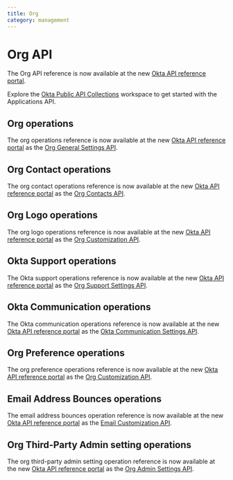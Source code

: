 ```yaml
---
title: Org
category: management
---
```


# Org API

The Org API reference is now available at the new [Okta API reference portal](https://developer.okta.com/docs/api/openapi/okta-management/management/tag/OrgSettingGeneral/).

Explore the [Okta Public API Collections](https://www.postman.com/okta-eng/workspace/okta-public-api-collections/overview) workspace to get started with the Applications API.

<!--
The Okta Org API provides operations to manage your org account settings such as contact information, granting Okta Support access, and more.

<ApiAuthMethodWarning />

## Getting Started

Explore the Org API: [![Run in Postman](https://run.pstmn.io/button.svg)](https://app.getpostman.com/run-collection/2a73f5511943d1bd6611)
-->

## Org operations

The org operations reference is now available at the new [Okta API reference portal](https://developer.okta.com/docs/api/) as the [Org General Settings API](https://developer.okta.com/docs/api/openapi/okta-management/management/tag/OrgSettingGeneral/).

<!--
The Org Setting API has the following CRUD operations:

* [Get Org Settings](#get-org-settings)
* [Update Org Settings](#update-org-settings)

### Get Org Settings

<ApiOperation method="get" url="/api/v1/org" />

Gets your Org's Settings

#### Request path parameters
N/A

#### Request query parameters
N/A

#### Request body
N/A

#### Response body

The [Org Setting](#org-setting-object)

#### Usage examples

The following request returns the [Org Setting object](#org-setting-object).

##### Request

```bash
curl -v -X GET \
-H "Accept: application/json" \
-H "Content-Type: application/json" \
-H "Authorization: SSWS ${api_token}" \
"https://${yourOktaDomain}/api/v1/org"
```

##### Response

```json
{
    "id": "00ou8s5wploBwX4710g3",
    "subdomain": "okta",
    "companyName": "Okta",
    "status": "ACTIVE",
    "expiresAt": null,
    "created": "2020-10-26T15:03:08.000Z",
    "lastUpdated": "2021-01-20T21:02:28.000Z",
    "website": "https://okta.com",
    "phoneNumber": "+1-555-415-1337",
    "endUserSupportHelpURL": "https://support.okta.com",
    "supportPhoneNumber": "+1-555-514-1337",
    "address1": "301 Brannan St.",
    "address2": "Unit 100",
    "city": "San Francisco",
    "state": "California",
    "country": "United States of America",
    "postalCode": "94107",
    "_links": {
        "preferences": {
            "href": "https://{yourOktaDomain}/api/v1/org/preferences"
        },
        "uploadLogo": {
            "href": "https://{yourOktaDomain}/api/v1/org/logo",
            "hints": {
                "allow": [
                    "POST"
                ]
            }
        },
        "oktaCommunication": {
            "href": "https://{yourOktaDomain}/api/v1/org/privacy/oktaCommunication"
        },
        "logo": {
            "href": "https://{yourOktaDomain}/bc/image/fileStoreRecord?id=fs02ju1ejvy2Cv2Yx0g4"
        },
        "oktaSupport": {
            "href": "https://{yourOktaDomain}/api/v1/org/privacy/oktaSupport"
        },
        "contacts": {
            "href": "https://{yourOktaDomain}/api/v1/org/contacts"
        }
    }
}
```

### Update Org Settings

> **Note:** Use the `POST` method to make a partial update and the `PUT` method to make a full update.

<ApiOperation method="put" url="/api/v1/org" />

<ApiOperation method="post" url="/api/v1/org" />

Updates your organization's current settings

You must specify all Org Setting properties when you update an org's profile with a `PUT` method. Any property not specified in the request is deleted.

> **Note:**: Don't use the `PUT` method for partial updates.

#### Request path parameters
N/A

#### Request query parameters
N/A

#### Request body
The desired [Org Setting](#org-setting-object)

#### Response body

The applied [Org Setting](#org-setting-object)

#### Usage examples

The following request updates the org with the requested settings.

##### Request

```bash
curl -v -X PUT \
-H "Accept: application/json" \
-H "Content-Type: application/json" \
-H "Authorization: SSWS ${api_token}" \
-d '{
    "companyName": "Okta",
    "website": "https://okta.com",
    "phoneNumber": "+1-555-415-1337",
    "endUserSupportHelpURL": "https://support.okta.com",
    "supportPhoneNumber": "+1-555-514-1337",
    "address1": "301 Brannan St.",
    "address2": "Unit 100",
    "city": "San Francisco",
    "state": "California",
    "country": "United States of America",
    "postalCode": "94107"
}' "https://${yourOktaDomain}/api/v1/org"
```
#### Response

```json
{
    "id": "00ou8s5wploBwX4710g3",
    "subdomain": "okta",
    "companyName": "Okta",
    "status": "ACTIVE",
    "expiresAt": null,
    "created": "2020-10-26T15:03:08.000Z",
    "lastUpdated": "2021-01-20T21:02:28.000Z",
    "website": "https://okta.com",
    "phoneNumber": "+1-555-415-1337",
    "endUserSupportHelpURL": "https://support.okta.com",
    "supportPhoneNumber": "+1-555-514-1337",
    "address1": "301 Brannan St.",
    "address2": "Unit 100",
    "city": "San Francisco",
    "state": "California",
    "country": "United States of America",
    "postalCode": "94107",
    "_links": {
        "preferences": {
            "href": "https://{yourOktaDomain}/api/v1/org/preferences"
        },
        "uploadLogo": {
            "href": "https://{yourOktaDomain}/api/v1/org/logo",
            "hints": {
                "allow": [
                    "POST"
                ]
            }
        },
        "oktaCommunication": {
            "href": "https://{yourOktaDomain}/api/v1/org/privacy/oktaCommunication"
        },
        "logo": {
            "href": "https://{yourOktaDomain}/bc/image/fileStoreRecord?id=fs02ju1ejvy2Cv2Yx0g4"
        },
        "oktaSupport": {
            "href": "https://{yourOktaDomain}/api/v1/org/privacy/oktaSupport"
        },
        "contacts": {
            "href": "https://{yourOktaDomain}/api/v1/org/contacts"
        }
    }
}
```
-->

## Org Contact operations

The org contact operations reference is now available at the new [Okta API reference portal](https://developer.okta.com/docs/api/) as the [Org Contacts API](https://developer.okta.com/docs/api/openapi/okta-management/management/tag/OrgSettingContact/).

<!--
The Org Contact API has the following CRUD operations:

* [Get Contact Types](#get-contact-types)
* [Get User of Contact Type](#get-user-of-contact-type)
* [Update User of Contact Type](#update-user-of-contact-type)


### Get Contact Types

<ApiOperation method="get" url="/api/v1/org/contacts" />

Gets your org's Contact Types

#### Request path parameters
N/A

#### Request query parameters
N/A

#### Request body
N/A

#### Response body

The [Contact Type](#contact-type-object)

#### Usage examples

The following request retrieves the supported Org Contact Types.

##### Request

```bash
curl -v -X GET \
-H "Accept: application/json" \
-H "Content-Type: application/json" \
-H "Authorization: SSWS ${api_token}" \
"https://${yourOktaDomain}/api/v1/org/contacts"
```

##### Response

```json
[
    {
        "contactType": "BILLING",
        "_links": {
            "billing": {
                "href": "https://{yourOktaDomain}/api/v1/org/contacts/billing"
            }
        }
    },
    {
        "contactType": "TECHNICAL",
        "_links": {
            "technical": {
                "href": "https://{yourOktaDomain}/api/v1/org/contacts/technical"
            }
        }
    }
]
```

### Get User of Contact Type

<ApiOperation method="get" url="/api/v1/org/contacts/${contactType}" />

Retrieves the URL of the User associated with the specified Contact Type

#### Request path parameters

| Parameter        | Type                           | Description                                              |
| :--------------- | :----------------------------- | :------------------------------------------------------- |
| `contactType`    | String                         | Type of Contact. Accepted values: `BILLING`, `TECHNICAL` |

#### Request query parameters

N/A

#### Request body

N/A

#### Response body

The [Contact User](#contact-user-object)

#### Usage examples

The following request retrieves the User associated with the given `${contactType}`.

##### Request

```bash
curl -v -X GET \
-H "Accept: application/json" \
-H "Content-Type: application/json" \
-H "Authorization: SSWS ${api_token}" \
"https://${yourOktaDomain}/api/v1/org/contacts/${contactType}"
```

##### Response

```json
{
    "userId": "00uuibMot2FBByTbs0g3",
    "_links": {
        "user": {
            "href": "https://{yourOktaDomain}/api/v1/users/00uuibMot2FBByTbs0g3"
        }
    }
}
```

### Update User of Contact Type

<ApiOperation method="put" url="/api/v1/org/contacts/${contactType}" />

Updates the User associated with the specified Contact Type

#### Request path parameters

| Parameter        | Type                           | Description                                              |
| :--------------- | :----------------------------- | :------------------------------------------------------- |
| `contactType`    | String                         | Type of Contact. Accepted values: `BILLING`, `TECHNICAL` |

#### Request query parameters

N/A

#### Request body

| Property         | Type     | Description     |
| :--------------- | :------- | :-------------- |
| `userId`         | String   | A User's ID     |

#### Response body

The [Contact Type](#contact-type-object)

An invalid `userId` returns a `404 Not Found` status code.

```http
HTTP/1.1 404 Not Found
Content-Type: application/json

{
    "errorCode": "E0000007",
    "errorSummary": "Not found: Resource not found: 00uuibMot2FBByTbs0g4 (User)",
    "errorLink": "E0000007",
    "errorId": "oaehhZVvfglR-GnSbcOQDCm6g",
    "errorCauses": []
}
```

#### Usage examples

The following request updates the User associated with the given `${contactType}`.

##### Request

```bash
curl -v -X PUT \
-H "Accept: application/json" \
-H "Content-Type: application/json" \
-H "Authorization: SSWS ${api_token}" \
-d '{
    "userId": "00uuibMot2FBByTbs0g3
}' "https://${yourOktaDomain}/api/v1/org/contacts/${contactType}"
```

##### Response

```json
{
    "userId": "00uuibMot2FBByTbs0g3",
    "_links": {
        "user": {
            "href": "https://{yourOktaDomain}/api/v1/users/00uuibMot2FBByTbs0g3"
        }
    }
}
```
-->

## Org Logo operations

The org logo operations reference is now available at the new [Okta API reference portal](https://developer.okta.com/docs/api/) as the [Org Customization API](https://developer.okta.com/docs/api/openapi/okta-management/management/tag/OrgSettingCustomization/).

<!--
The Org Logo API has the following CRUD operations:

* [Upload Logo for org](#upload-logo-for-org)

### Upload Logo for org

<ApiOperation method="post" url="/api/v1/org/logo" /> <ApiLifecycle access="deprecated" />

Updates the logo for your org

>**Note:** This endpoint is deprecated. Use the [Upload the Logo](https://developer.okta.com/docs/api/openapi/okta-management/management/tag/Themes/#tag/Themes/operation/uploadBrandThemeLogo) endpoint instead.

#### Request path parameters

N/A

#### Request query parameters

N/A

#### Request body

| Property | Type | Description                                                                                                                                                                                               |
|----------|------|-----------------------------------------------------------------------------------------------------------------------------------------------------------------------------------------------------------|
| `file`   | File | The file must be in PNG, JPG, or GIF format and less than 1 MB in size. For best results use landscape orientation, a transparent background, and a minimum size of 420px by 120px to prevent upscaling. |

#### Response body

Returns `201 Created`

#### Usage examples

The following request updates the Org Logo with the uploaded file.

##### Request

```
curl -v -X POST \
-H "Accept: application/json" \
-H "Authorization: SSWS ${api_token}" \
-F 'file=@/path/to/file' \
"https://${yourOktaDomain}/api/v1/org/logo"
```

#### Response

```
HTTP/1.1 201 Content Created
Location: https://{yourOktaDomain}/bc/image/fileStoreRecord?id=fs01hfslJH2m3qUOe0g4
```
-->

## Okta Support operations

The Okta support operations reference is now available at the new [Okta API reference portal](https://developer.okta.com/docs/api/) as the [Org Support Settings API](https://developer.okta.com/docs/api/openapi/okta-management/management/tag/OrgSettingSupport/).

<!--
The Org Support API has the following CRUD operations:

* [Get Okta Support Settings](#get-okta-support-settings)
* [Grant Okta Support](#grant-okta-support)
* [Extend Okta Support](#extend-okta-support)
* [Revoke Okta Support Settings](#revoke-okta-support)

### Get Okta Support Settings

<ApiOperation method="get" url="/api/v1/org/privacy/oktaSupport" />

Gets your org's Okta Support Settings

#### Request path parameters

N/A

#### Request query parameters

N/A

#### Request body

N/A

#### Response body

Fetched [Okta Support Setting](#okta-support-setting-object)

#### Usage examples

The following request retrieves the org's Support Setting.

##### Request

```
curl -v -X GET \
-H "Accept: application/json" \
-H "Content-Type: application/json" \
-H "Authorization: SSWS ${api_token}" \
"https://${yourOktaDomain}/api/v1/org/privacy/oktaSupport"
```

##### Response
```json
{
    "support": "ENABLED",
    "expiration": "2021-01-24T11:13:14.000Z",
    "_links": {
        "extend": {
            "href": "https://{yourOktaDomain}/api/v1/org/privacy/oktaSupport/extend",
            "hints": {
                "allow": [
                    "POST"
                ]
            }
        },
        "revoke": {
            "href": "https://{yourOktaDomain}/api/v1/org/privacy/oktaSupport/revoke",
            "hints": {
                "allow": [
                    "POST"
                ]
            }
        }
    }
}
```

### Grant Okta Support

<ApiOperation method="post" url="/api/v1/org/privacy/oktaSupport/grant" />

Enables you to temporarily allow Okta Support to access your org as an administrator for eight hours

#### Request path parameters

N/A

#### Request query parameters

N/A

#### Request body

N/A

#### Response body

Fetched [Okta Support Setting](#okta-support-setting-object)

#### Usage examples

The following request grants Okta Support to the org.

##### Request

```
curl -v -X POST \
-H "Accept: application/json" \
-H "Content-Type: application/json" \
-H "Authorization: SSWS ${api_token}" \
"https://${yourOktaDomain}/api/v1/org/privacy/oktaSupport/grant"
```

##### Response

```json
{
    "support": "ENABLED",
    "expiration": "2021-01-24T11:13:14.000Z",
    "_links": {
        "extend": {
            "href": "https://{yourOktaDomain}/api/v1/org/privacy/oktaSupport/extend",
            "hints": {
                "allow": [
                    "POST"
                ]
            }
        },
        "revoke": {
            "href": "https://{yourOktaDomain}/api/v1/org/privacy/oktaSupport/revoke",
            "hints": {
                "allow": [
                    "POST"
                ]
            }
        }
    }
}
```

### Extend Okta Support

<ApiOperation method="post" url="/api/v1/org/privacy/oktaSupport/extend" />

Extends the length of time that Okta Support can access your org by 24 hours. This means that 24 hours are added to the remaining access time.

#### Request path parameters

N/A

#### Request query parameters

N/A

#### Request body

N/A

#### Response body

Fetched [Okta Support Setting](#okta-support-setting-object)

#### Usage examples

The following request extends Okta Support to the org for 24 hours.

##### Request example

```
curl -v -X POST \
-H "Accept: application/json" \
-H "Content-Type: application/json" \
-H "Authorization: SSWS ${api_token}" \
"https://${yourOktaDomain}/api/v1/org/privacy/oktaSupport/extend"
```

##### Response example

```json
{
    "support": "ENABLED",
    "expiration": "2021-01-25T11:13:14.000Z",
    "_links": {
        "extend": {
            "href": "https://{yourOktaDomain}/api/v1/org/privacy/oktaSupport/extend",
            "hints": {
                "allow": [
                    "POST"
                ]
            }
        },
        "revoke": {
            "href": "https://{yourOktaDomain}/api/v1/org/privacy/oktaSupport/revoke",
            "hints": {
                "allow": [
                    "POST"
                ]
            }
        }
    }
}
```

### Revoke Okta Support

<ApiOperation method="post" url="/api/v1/org/privacy/oktaSupport/revoke" />

Revokes Okta Support access to your org


#### Request path parameters

N/A

#### Request query parameters

N/A

#### Request body

N/A

#### Response body

Fetched [Okta Support Setting](#okta-support-setting-object)

#### Usage examples

The following request revokes Okta Support to the org.

##### Request example

```
curl -v -X POST \
-H "Accept: application/json" \
-H "Content-Type: application/json" \
-H "Authorization: SSWS ${api_token}" \
"https://${yourOktaDomain}/api/v1/org/privacy/oktaSupport/revoke"
```

##### Response example

```json
{
    "support": "DISABLED",
    "expiration": null,
    "_links": {
        "grant": {
            "href": "https://{yourOktaDomain}/api/v1/org/privacy/oktaSupport/grant",
            "hints": {
                "allow": [
                    "POST"
                ]
            }
        }
    }
}
```
-->

## Okta Communication operations

The Okta communication operations reference is now available at the new [Okta API reference portal](https://developer.okta.com/docs/api/) as the [Okta Communication Settings API](https://developer.okta.com/docs/api/openapi/okta-management/management/tag/OrgSettingCommunication/).

<!--
The Org Communication API has the following CRUD operations:

* [Get Okta Communication Settings](#get-okta-communication-settings)
* [Opt out of Okta Communications](#opt-out-of-okta-communications)
* [Opt in to Okta Communications](#opt-in-to-okta-communications)

### Get Okta Communication Settings

<ApiOperation method="get" url="/api/v1/org/privacy/oktaCommunication" />

Gets your organization's Okta Communication Settings.

#### Request path parameters

N/A

#### Request query parameters

N/A

#### Request body

N/A

#### Response body

Fetched [Okta Communication Setting](#okta-communication-setting-object)

#### Usage examples

The following request retrieves the org's Okta Communication Setting.

##### Request

```
curl -v -X GET \
-H "Accept: application/json" \
-H "Content-Type: application/json" \
-H "Authorization: SSWS ${api_token}" \
"https://${yourOktaDomain}/api/v1/org/privacy/oktaCommunication"
```

##### Response

```json
{
    "optOutEmailUsers": true,
    "_links": {
        "optIn": {
            "href": "https://{yourOktaDomain}/api/v1/org/privacy/oktaCommunication/optIn",
            "hints": {
                "allow": [
                    "POST"
                ]
            }
        }
    }
}
```

### Opt out of Okta Communications

<ApiOperation method="post" url="/api/v1/org/privacy/oktaCommunication/optOut" />

Opts out all users of this org from Okta Communication emails

#### Request path parameters

N/A

#### Request query parameters

N/A

#### Request body

N/A

#### Response body

Fetched [Okta Communication Setting](#okta-communication-setting-object)

#### Usage examples

The following request opts the org's users out of Okta Communication emails.

##### Request

```
curl -v -X POST \
-H "Accept: application/json" \
-H "Content-Type: application/json" \
-H "Authorization: SSWS ${api_token}" \
"https://${yourOktaDomain}/api/v1/org/privacy/oktaCommunication/optOut"
```

##### Response

```json
{
    "optOutEmailUsers": true,
    "_links": {
        "optIn": {
            "href": "https://{yourOktaDomain}/api/v1/org/privacy/oktaCommunication/optIn",
            "hints": {
                "allow": [
                    "POST"
                ]
            }
        }
    }
}
```

### Opt in to Okta Communications

<ApiOperation method="post" url="/api/v1/org/privacy/oktaCommunication/optIn" />

Opts in all of the org's users to Okta Communication emails.

#### Request path parameters

N/A

#### Request query parameters

N/A

#### Request body

N/A

#### Response body

Fetched [Okta Communication Setting](#okta-communication-setting-object)

#### Usage examples

The following request opts in all of the org's users to Okta Communication emails.

##### Request

```
curl -v -X POST \
-H "Accept: application/json" \
-H "Content-Type: application/json" \
-H "Authorization: SSWS ${api_token}" \
"https://${yourOktaDomain}/api/v1/org/privacy/oktaCommunication/optIn"
```

##### Response

```json
{
    "optOutEmailUsers": false,
    "_links": {
        "optOut": {
            "href": "https://{yourOktaDomain}/api/v1/org/privacy/oktaCommunication/optOut",
            "hints": {
                "allow": [
                    "POST"
                ]
            }
        }
    }
}
```
-->

## Org Preference operations

The org preference operations reference is now available at the new [Okta API reference portal](https://developer.okta.com/docs/api/) as the [Org Customization API](https://developer.okta.com/docs/api/openapi/okta-management/management/tag/OrgSettingCustomization/).

<!--
The Org Preference API has the following CRUD operations:

* [Get Org Preferences](#get-org-preferences)
* [Show end-user page footer](#show-end-user-page-footer)
* [Hide end-user page footer](#hide-end-user-page-footer)

### Get Org Preferences
<ApiOperation method="get" url="/api/v1/org/preferences" />

Gets your Organization's Preferences

#### Request path parameters

N/A

#### Request query parameters

N/A

#### Request body

N/A

#### Response body

Fetched [Org Preferences](#org-preferences-object)

#### Usage examples

The following request retrieves the Org Preferences.

##### Request

```
curl -v -X GET \
-H "Accept: application/json" \
-H "Content-Type: application/json" \
-H "Authorization: SSWS ${api_token}" \
"https://${yourOktaDomain}/api/v1/org/preferences"
```

##### Response

```json
{
    "showEndUserFooter": true,
    "_links": {
        "hideEndUserFooter": {
            "href": "https://{yourOktaDomain}/api/v1/org/preferences/hideEndUserFooter",
            "hints": {
                "allow": [
                    "POST"
                ]
            }
        }
    }
}
```

### Show end-user page footer
<ApiOperation method="post" url="/api/v1/org/preferences/showEndUserFooter" />

Makes the Okta UI footer visible for all of your org's end users

#### Request path parameters

N/A

#### Request query parameters

N/A

#### Request body

N/A

#### Response body

Fetched [Org Preferences](#org-preferences-object)

#### Usage examples

The following request shows the footer for the end-user page.

##### Request
```
curl -v -X POST \
-H "Accept: application/json" \
-H "Content-Type: application/json" \
-H "Authorization: SSWS ${api_token}" \
"https://${yourOktaDomain}/api/v1/org/preferences/showEndUserFooter"
```

##### Response

```json
{
    "showEndUserFooter": true,
    "_links": {
        "hideEndUserFooter": {
            "href": "https://{yourOktaDomain}/api/v1/org/preferences/hideEndUserFooter",
            "hints": {
                "allow": [
                    "POST"
                ]
            }
        }
    }
}
```

### Hide end-user page footer
<ApiOperation method="post" url="/api/v1/org/preferences/hideEndUserFooter" />

Hides the Okta UI footer for all of your org's end users

#### Request path parameters

N/A

#### Request query parameters

N/A

#### Request body

N/A

#### Response body

Fetched [Org Preferences](#org-preferences-object)

#### Usage examples

The following request hides the footer for the end-user page.

#### Request

```
curl -v -X POST \
-H "Accept: application/json" \
-H "Content-Type: application/json" \
-H "Authorization: SSWS ${api_token}" \
"https://${yourOktaDomain}/api/v1/org/preferences/hideEndUserFooter"
```

#### Response

```json
{
    "showEndUserFooter": false,
    "_links": {
        "hideEndUserFooter": {
            "href": "https://{yourOktaDomain}/api/v1/org/preferences/showEndUserFooter",
            "hints": {
                "allow": [
                    "POST"
                ]
            }
        }
    }
}
```
-->

## Email Address Bounces operations

The email address bounces operation reference is now available at the new [Okta API reference portal](https://developer.okta.com/docs/api/) as the [Email Customization API](https://developer.okta.com/docs/api/openapi/okta-management/management/tag/EmailCustomization/).

<!--
The Email Address Bounces API has the following CRUD operation:

* [Create Remove List](#create-remove-list%)

### Create Remove List

<ApiOperation method="post" url="/api/v1/org/email/bounces/remove-list" />

Creates a Remove List object that specifies a list of email addresses to be removed from the set of email addresses that are bounced from an email service. Email addresses in this list are later removed from the bounce list by an asynchronous job. Any email address that passes validation is accepted for the removal process, even if there are other email addresses in the request that failed validation. If there are validation errors for all email addresses, a `200 OK` HTTP status is still returned.

#### Request body

A [Remove List](#remove-list-object)

#### Response body

| Property | Type | Description |
| ------------------ | ------------------------------ | ----------------------------------------------------------------------------------------------------------------- |
| `errors` | List of Objects | A list of `emailAddress` that wasn't added to the email bounced Remove List and the error `reason`|
| `emailAddress` | String | An email address that encountered an error|
| `reason` | String | The reason the email address encountered an error|


#### Use example

This request creates a Remove List object:

##### Request

```bash
curl --request POST \
  --url https://${yourOktaDomain}/api/v1/org/email/bounces/remove-list \
  --header 'Authorization: ' \
  --header 'Content-Type: application/json' \
  --data '{
  "emailAddresses": [
    "name@company.com"
  ]
}'
```

##### Response
```http
HTTP/1.1 200 OK
```
```json
{
  "errors": []
}
```

#### Use example with errors

##### Request

```bash
curl --request POST \
  --url https://${yourOktaDomain}/api/v1/org/email/bounces/remove-list \
  --header 'Authorization: ' \
  --header 'Content-Type: application/json' \
  --data '{
  "emailAddresses": [
    "name@company.com",
    "unknown.email@okta.com",
    "name@okta@com"
  ]
}'
```

##### Error response example
```http
HTTP/1.1 200 OK
```
```json
{
  "errors": [
    {
      "emailAddress": "unknown.email@okta.com",
      "reason": "This email address does not belong to any user in your organization."
    },
    {
      "emailAddress": "name@okta@com",
      "reason": "Invalid email address. The provided email address failed validation against RFC 3696."
    }
  ]
}
```

##### Error response example

```http
HTTP/1.1 429 Too Many Requests
Retry-After: 600
```

##### Error response example
```http
HTTP/1.1 503 Service Unavailable
Retry-After: 600
```

##### Error response example
```http
HTTP/1.1 400 Bad Request
```
```json
{
    "errorSummary": "Invalid request data format",
    "errorLink": "E0000001",
    "errorId": "invalid_request",
    "errorCauses": ["emailAddresses: The field cannot have more than 1,000 elements"]
}
```
-->

## Org Third-Party Admin setting operations

The org third-party admin setting operation reference is now available at the new [Okta API reference portal](https://developer.okta.com/docs/api/) as the [Org Admin Settings API](https://developer.okta.com/docs/api/openapi/okta-management/management/tag/OrgSettingAdmin/).

<!--
The Third-Party Admin setting API has the following CRUD operations:

* [Get the Third-Party Admin setting](#get-the-thirdparty-admin-setting)
* [Update the Third-Party Admin Setting](#update-the-thirdparty-admin-setting)

### Get the Third-Party Admin setting

<ApiOperation method="get" url="/api/v1/org/orgSettings/thirdPartyAdminSetting" />

Gets the Third-Party Admin setting. The default value is `false`.

#### Response body

| Property | Type | Description |
| ------------------ | ------------------------------ | ----------------------------------------------------------------------------------------------------------------- |
| `thirdPartyAdmin` | boolean | The third-party admin setting |


#### Use example

This request returns the third-party admin setting.

##### Request

```bash
curl -v -X GET \
-H "Accept: application/json" \
-H "Content-Type: application/json" \
-H "Authorization: SSWS ${api_token}" \
"https://${yourOktaDomain}/api/v1/org/orgSettings/thirdPartyAdminSetting"
```

##### Response
```http
{
    "thirdPartyAdmin": false,
}
```
### Update the Third-Party Admin setting

<ApiOperation method="post" url="/api/v1/org/orgSettings/thirdPartyAdminSetting" />

Updates the Third-Party Admin setting

#### Response body

| Property | Type | Description |
| ------------------ | ------------------------------ | ----------------------------------------------------------------------------------------------------------------- |
| `thirdPartyAdmin` | boolean | The third-party admin setting |


#### Use example

This request updates the third-party admin setting.

##### Request

```bash
curl --request POST \
  --url https://${yourOktaDomain}/api/v1/org/orgSettings/thirdPartyAdminSetting \
  --header 'Authorization: ' \
  --header 'Content-Type: application/json' \
  --data '{
    "thirdPartyAdmin": true,
}'
```

##### Response
```http
{
    "thirdPartyAdmin": true,
}
```


## Org API objects

### Org Setting object

#### Org Setting properties

The Org Setting object defines several properties:

| Property                | Type                                                           | Description                                                         |
|-------------------------|----------------------------------------------------------------|---------------------------------------------------------------------|
| `_links`                | [JSON HAL](http://tools.ietf.org/html/draft-kelly-json-hal-06) | Link relations for this object                                      |
| `address1`              | String                                                         | Primary address of org                                  |
| `address2`              | String                                                         | Secondary address of org                                |
| `city`                  | String                                                         | City of org                                                         |
| `country`               | String                                                         | County of org                                                       |
| `created`               | String (ISO-8601)                                              | When org was created (read-only)                                    |
| `endUserSupportHelpURL` | String                                                         | Support link of org                                                 |
| `expiresAt`             | String (ISO-8601)                                              | Expiration of org (read-only)                                       |
| `id`                    | String                                                         | ID of org (read-only)                                               |
| `lastUpdated`           | String (ISO-8601)                                              | When org was last updated (read-only)                               |
| `name`                  | String                                                         | Name of org                                                         |
| `phoneNumber`           | String                                                         | Phone number of org                                                 |
| `postalCode`            | String                                                         | Postal code of org                                                  |
| `state`                 | String                                                         | State of org                                                        |
| `status`                | String                                                         | Status of org.  Accepted values: `ACTIVE`, `INACTIVE` (read-only)   |
| `subdomain`             | String                                                         | Subdomain of org (read-only)                                        |
| `supportPhoneNumber`    | String                                                         | Support help phone of org                                           |
| `website`               | String                                                         | The org's website                                                   |



#### Org Setting example

```json
{
    "id": "00ou8s5wploBwX4710g3",
    "subdomain": "okta",
    "companyName": "Okta",
    "status": "ACTIVE",
    "expiresAt": null,
    "created": "2020-10-26T15:03:08.000Z",
    "lastUpdated": "2021-01-20T21:02:28.000Z",
    "website": "https://okta.com",
    "phoneNumber": "+1-555-415-1337",
    "endUserSupportHelpURL": "https://support.okta.com",
    "supportPhoneNumber": "+1-555-514-1337",
    "address1": "301 Brannan St.",
    "address2": "Unit 100",
    "city": "San Francisco",
    "state": "California",
    "country": "United States of America",
    "postalCode": "94107",
    "_links": {
        "preferences": {
            "href": "https://{yourOktaDomain}/api/v1/org/preferences"
        },
        "uploadLogo": {
            "href": "https://{yourOktaDomain}/api/v1/org/logo",
            "hints": {
                "allow": [
                    "POST"
                ]
            }
        },
        "oktaCommunication": {
            "href": "https://{yourOktaDomain}/api/v1/org/privacy/oktaCommunication"
        },
        "logo": {
            "href": "https://{yourOktaDomain}/bc/image/fileStoreRecord?id=fs02ju1ejvy2Cv2Yx0g4"
        },
        "oktaSupport": {
            "href": "https://{yourOktaDomain}/api/v1/org/privacy/oktaSupport"
        },
        "contacts": {
            "href": "https://{yourOktaDomain}/api/v1/org/contacts"
        }
    }
}
```
### Contact Type object

#### Contact Type properties

The Contact Type object defines several properties:

| Property                | Type                                                           | Description                                             |
|-------------------------|----------------------------------------------------------------|---------------------------------------------------------|
| `_links`                | [JSON HAL](http://tools.ietf.org/html/draft-kelly-json-hal-06) | Link relations for this object                          |
| contactType             | String                                                         | Type of contact. Accepted values: `BILLING`, `TECHNICAL`|

#### Contact Type example
```json
{
        "contactType": "TECHNICAL",
        "_links": {
            "technical": {
                "href": "https://{yourOktaDomain}/api/v1/org/contacts/technical"
            }
        }
    }

```
### Contact User object

The Contact User object defines several properties:

#### Contact User properties

| Property                | Type                                                           | Description                           |
|-------------------------|----------------------------------------------------------------|---------------------------------------|
| `_links`                | [JSON HAL](http://tools.ietf.org/html/draft-kelly-json-hal-06) | Link relations for this object        |
| `userId`                | String                                                         | ID of associated User                 |

#### Contact Type example

```json
{
        "userId": "TECHNICAL",
        "_links": {
            "technical": {
                "href": "https://{yourOktaDomain}/api/v1/org/contacts/technical"
            }
        }
    }

```

### Okta Support Setting object

The Okta Support Setting object defines several properties:

#### Okta Support Setting properties

| Property                | Type                                                           | Description                                                           |
|-------------------------|----------------------------------------------------------------|-----------------------------------------------------------------------|
| `_links`                | [JSON HAL](http://tools.ietf.org/html/draft-kelly-json-hal-06) | Link relations for this object                                        |
| `expiration`            | String (ISO-8601)                                              | Expiration of Okta Support (nullable)                                 |
| support                 | String                                                         | Status of Okta Support Setting. Accepted values: `ENABLED`, `DISABLED`|


#### Okta Support Setting example

```json
{
    "support": "ENABLED",
    "expiration": "2021-01-24T11:13:14.000Z",
    "_links": {
        "extend": {
            "href": "https://{yourOktaDomain}/api/v1/org/privacy/oktaSupport/extend",
            "hints": {
                "allow": [
                    "POST"
                ]
            }
        },
        "revoke": {
            "href": "https://{yourOktaDomain}/api/v1/org/privacy/oktaSupport/revoke",
            "hints": {
                "allow": [
                    "POST"
                ]
            }
        }
    }
}
```

### Okta Communication Setting object

The Okta Communication Setting object defines several properties:

#### Okta Communication Setting properties

| Property                | Type                                                           | Description                                                         |
|-------------------------|----------------------------------------------------------------|-------------------------------------------------------------------- |
| `_links`                | [JSON HAL](http://tools.ietf.org/html/draft-kelly-json-hal-06) | Link relations for this object                                      |
| `optOutEmailUsers`      | Boolean                                                        | Indicates whether the org's users receive Okta Communication emails |

#### Okta Communication Setting example

```json
{
    "optOutEmailUsers": true,
    "_links": {
        "optIn": {
            "href": "https://{yourOktaDomain}/api/v1/org/privacy/oktaCommunication/optIn",
            "hints": {
                "allow": [
                    "POST"
                ]
            }
        }
    }
}
```

### Org Preferences object

The Org Preferences object defines several properties:

#### Org Preferences Properties

| Property                | Type                                                           | Description                            |
|-------------------------|----------------------------------------------------------------|--------------------------------------- |
| `_links`                | [JSON HAL](http://tools.ietf.org/html/draft-kelly-json-hal-06) | Link relations for this object         |
| `showEndUserFooter`     | Boolean                                                        | Show footer on end-user page           |

#### Org Preferences example

```json
{
    "showEndUserFooter": true,
    "_links": {
        "hideEndUserFooter": {
            "href": "https://{yourOktaDomain}/api/v1/org/preferences/hideEndUserFooter",
            "hints": {
                "allow": [
                    "POST"
                ]
            }
        }
    }
}
```

### Remove List object

#### Remove List properties

The Remove List object has one property:

| Property | Type | Description |
| ------------------ | ------------------------------ | ----------------------------------------------------------------------------------------------------------------- |
| `emailAddresses` | List of Strings | A list of email addresses to be removed from the set of email addresses that are bounced|


#### Remove List example2

```json
{
  "emailAddresses": [
    "name@company.com"
  ]
}
```
-->